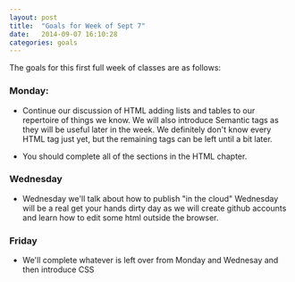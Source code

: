 ```yaml
---
layout: post
title:  "Goals for Week of Sept 7"
date:   2014-09-07 16:10:28
categories: goals
---
```


The goals for this first full week of classes are as follows:

### Monday:

* Continue our discussion of HTML adding lists and tables to our repertoire of things we know. We will also introduce Semantic tags as they will be useful later in the week. We definitely don't know every HTML tag just yet, but the remaining tags can be left until a bit later.

* You should complete all of the sections in the HTML chapter.

### Wednesday

* Wednesday we'll talk about how to publish "in the cloud" Wednesday will be a real get your hands dirty day as we will create github accounts and learn how to edit some html outside the browser.

### Friday

* We'll complete whatever is left over from Monday and Wednesay and then introduce CSS
